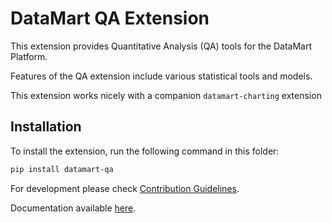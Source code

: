 # DataMart QA Extension

This extension provides Quantitative Analysis (QA) tools for the DataMart Platform.

Features of the QA extension include various statistical tools and models.

This extension works nicely with a companion `datamart-charting` extension

## Installation

To install the extension, run the following command in this folder:

```bash
pip install datamart-qa
```

For development please check [Contribution Guidelines](https://github.com/DataMart-finance/DataMartTerminal/blob/develop/datamart/CONTRIBUTING.md).

Documentation available [here](https://docs.datamart.co/platform).
